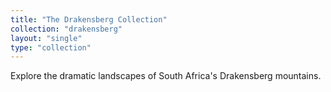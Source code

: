 ```yaml
---
title: "The Drakensberg Collection"
collection: "drakensberg"
layout: "single"
type: "collection"
---
```


Explore the dramatic landscapes of South Africa's Drakensberg mountains.
